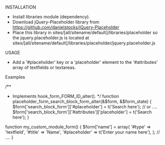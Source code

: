 INSTALLATION

- Install libraries module (dependency).
- Download jQuery-Placeholder library from https://github.com/danielstocks/jQuery-Placeholder
- Place this library in sites/[all/sitename/default]/libraries/placeholder
  so the jquery.placeholder.js is located at sites/[all/sitename/default]/libraries/placeholder/jquery.placeholder.js

USAGE

- Add a '#placeholder' key or a 'placeholder' element to the '#attributes'
  array of textfields or textareas.

Examples

/**
 * Implements hook_form_FORM_ID_alter().
 */
function placeholder_form_search_block_form_alter(&$form, &$form_state) {
  $form['search_block_form']['#placeholder'] = t('Search here');
  // or ....
  $form['search_block_form']['#attributes']['placeholder'] = t('Search here');
}

function my_custom_module_form() {
  $form['name'] = array(
    '#type' => 'textfield',
    '#title' => 'Name',
    '#placeholder' => t('Enter your name here'),
  );
  // ....
}
